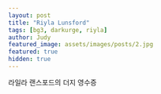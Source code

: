 ```yaml
---
layout: post
title: "Riyla Lunsford"
tags: [bg3, darkurge, riyla]
author: Judy
featured_image: assets/images/posts/2.jpg
featured: true
hidden: true
---
```



라일라 랜스포드의 더지 영수증
